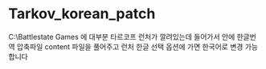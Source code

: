 # Tarkov_korean_patch
C:\Battlestate Games 에 대부분 타르코프 런처가 깔려있는데 들어가서 안에 한글번역 압축파일 content 파일을 풀어주고 런처 한글 선택 옵션에 가면 한국어로 변경 가능합니다 
